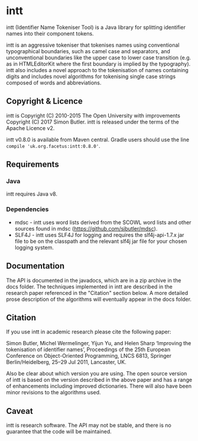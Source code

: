 # intt

intt (Identifier Name Tokeniser Tool) is a Java library for splitting 
identifier names into their component tokens.

intt is an aggressive tokeniser that tokenises names using conventional 
typographical boundaries, such as camel case and separators, and 
unconventional boundaries like the upper case to lower case transition 
(e.g. as in HTMLEditorKit where the first boundary is implied by the 
typography). intt also includes a novel approach to the tokenisation of
names containing digits and includes novel algorithms 
for tokenising single case strings composed of words and abbreviations.
 
## Copyright & Licence
intt is Copyright (C) 2010-2015 The Open University with improvements 
Copyright (C) 2017 Simon Butler. intt is released under the terms of 
the Apache Licence v2.

intt v0.8.0 is available from Maven central. Gradle users should use 
the line `compile 'uk.org.facetus:intt:0.8.0'`. 

## Requirements
### Java
intt requires Java v8. 
### Dependencies
* mdsc - intt uses word lists derived from the SCOWL word lists and other 
sources found in mdsc (https://github.com/sjbutler/mdsc).
* SLF4J - intt uses SLF4J for logging and requires the slf4j-api-1.7.x jar file 
to be on the classpath and the relevant slf4j jar file for your chosen logging 
system.

## Documentation
The API is documented in the javadocs, which are in a zip archive in the docs 
folder. The techniques implemented in intt are described in the research paper 
referenced in the "Citation" section below. A more detailed prose description 
of the algorithms will eventually appear in the docs folder.

## Citation
If you use intt in academic research please cite the following paper:

   Simon Butler, Michel Wermelinger, Yijun Yu, and Helen Sharp 
   ‘Improving the tokenisation of identifier names’, 
   Proceedings of the 25th European Conference on Object-Oriented Programming, 
   LNCS 6813, Springer Berlin/Heidelberg, 25–29 Jul 2011, Lancaster, UK.

Also be clear about which version you are using. The open source version of intt 
is based on the version described in the above paper and has a range of 
enhancements including improved dictionaries. There will also have been minor
revisions to the algorithms used. 

## Caveat

intt is research software. The API may not be stable, and there is no guarantee 
that the code will be maintained.


